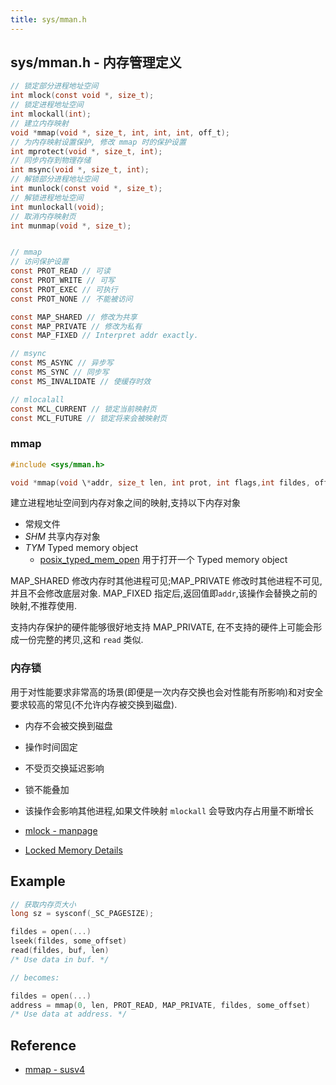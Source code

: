 ```yaml
---
title: sys/mman.h
---
```


## sys/mman.h - 内存管理定义

```c
// 锁定部分进程地址空间
int mlock(const void *, size_t);
// 锁定进程地址空间
int mlockall(int);
// 建立内存映射
void *mmap(void *, size_t, int, int, int, off_t);
// 为内存映射设置保护, 修改 mmap 时的保护设置
int mprotect(void *, size_t, int);
// 同步内存到物理存储
int msync(void *, size_t, int);
// 解锁部分进程地址空间
int munlock(const void *, size_t);
// 解锁进程地址空间
int munlockall(void);
// 取消内存映射页
int munmap(void *, size_t);


// mmap
// 访问保护设置
const PROT_READ // 可读
const PROT_WRITE // 可写
const PROT_EXEC // 可执行
const PROT_NONE // 不能被访问

const MAP_SHARED // 修改为共享
const MAP_PRIVATE // 修改为私有
const MAP_FIXED // Interpret addr exactly.

// msync
const MS_ASYNC // 异步写
const MS_SYNC // 同步写
const MS_INVALIDATE // 使缓存时效

// mlocalall
const MCL_CURRENT // 锁定当前映射页
const MCL_FUTURE // 锁定将来会被映射页
```

### mmap

```c
#include <sys/mman.h>

void *mmap(void \*addr, size_t len, int prot, int flags,int fildes, off_t off);
```

建立进程地址空间到内存对象之间的映射,支持以下内存对象

- 常规文件
- _SHM_ 共享内存对象
- _TYM_ Typed memory object
  - [posix_typed_mem_open](http://pubs.opengroup.org/onlinepubs/9699919799/functions/posix_typed_mem_open.html)
    用于打开一个 Typed memory object

MAP_SHARED 修改内存时其他进程可见;MAP_PRIVATE 修改时其他进程不可见, 并且不会修改底层对象.
MAP_FIXED 指定后,返回值即`addr`,该操作会替换之前的映射,不推荐使用.

支持内存保护的硬件能够很好地支持 MAP_PRIVATE, 在不支持的硬件上可能会形成一份完整的拷贝,这和 `read` 类似.

### 内存锁

用于对性能要求非常高的场景(即便是一次内存交换也会对性能有所影响)和对安全要求较高的常见(不允许内存被交换到磁盘).

- 内存不会被交换到磁盘
- 操作时间固定
- 不受页交换延迟影响
- 锁不能叠加
- 该操作会影响其他进程,如果文件映射 `mlockall` 会导致内存占用量不断增长

- [mlock - manpage](http://linux.die.net/man/2/mlock)
- [Locked Memory Details](http://www.gnu.org/software/libc/manual/html_node/Locked-Memory-Details.html)

## Example

<!-- _SC_PAGESIZE 之所以加 \ 是因为 atom 不加这个会语法高亮错误 -->

```c
// 获取内存页大小
long sz = sysconf(_SC_PAGESIZE);
```

```c
fildes = open(...)
lseek(fildes, some_offset)
read(fildes, buf, len)
/* Use data in buf. */

// becomes:

fildes = open(...)
address = mmap(0, len, PROT_READ, MAP_PRIVATE, fildes, some_offset)
/* Use data at address. */
```

## Reference

- [mmap - susv4](http://pubs.opengroup.org/onlinepubs/9699919799/functions/mmap.html)
